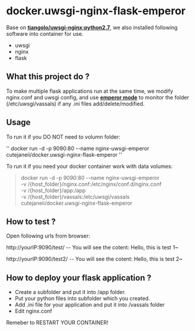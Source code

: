 # docker.uwsgi-nginx-flask-emperor #

Base on  **[tiangolo/uwsgi-nginx:python2.7](https://github.com/tiangolo/uwsgi-nginx-docker)**, we also installed following software into container for use.

- uwsgi
- nginx
- flask

## What this project do ? ##

To make multiple flask applications run at the same time, we modify nginx.conf and uwsgi config, and use **[emperor mode](http://uwsgi-docs.readthedocs.io/en/latest/Emperor.html)** to monitor the folder (/etc/uwsgi/vassals) if any .ini files add/delete/modified.

## Usage ##

To run it if you DO NOT need to volumn folder:

'' docker run -d -p 9090:80 --name nginx-uwsgi-emperor cutejaneii/docker.uwsgi-nginx-flask-emperor
''

To run it if you need your docker container work with data volumes:

> docker run -d -p 9090:80 --name nginx-uwsgi-emperor \
  -v /{host_folder}/nginx.conf:/etc/nginx/conf.d/nginx.conf \
  -v /{host_folder}/app:/app \
  -v /{host_folder}/vassals:/etc/uwsgi/vassals \
  cutejaneii/docker.uwsgi-nginx-flask-emperor

## How to test ? ##

Open following urls from browser:

http://yourIP:9090/test/    -- You will see the cotent: Hello, this is test 1~
 
http://yourIP:9090/test2/   -- You will see the cotent: Hello, this is test 2~

## How to deploy your flask application ? ##

- Create a subfolder and put it into /app folder.
- Put your python files into subfolder which you created.
- Add .ini file for your application and put it into /vassals folder
- Edit nginx.conf

Remeber to RESTART YOUR CONTAINER!
